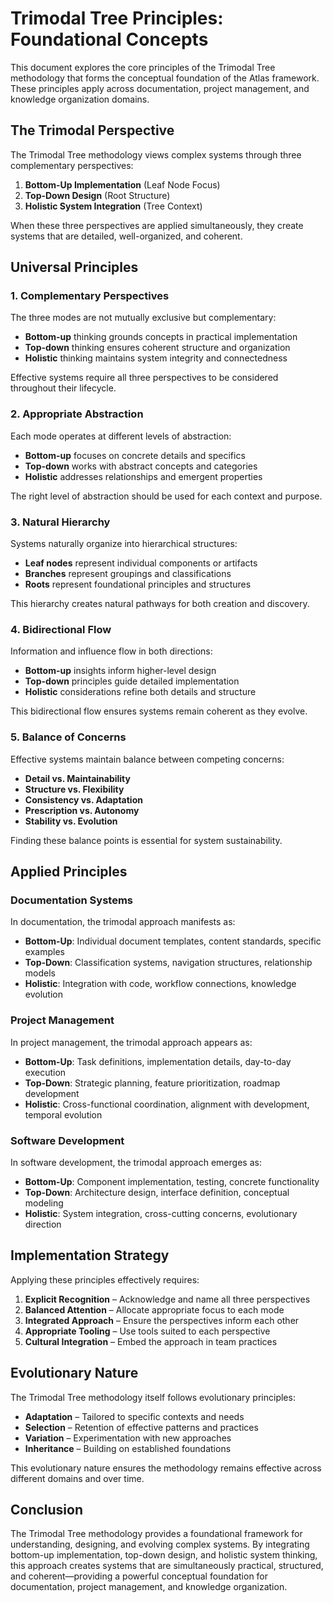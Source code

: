 # Trimodal Tree Principles: Foundational Concepts

This document explores the core principles of the Trimodal Tree methodology that forms the conceptual foundation of the Atlas framework. These principles apply across documentation, project management, and knowledge organization domains.

## The Trimodal Perspective

The Trimodal Tree methodology views complex systems through three complementary perspectives:

1. **Bottom-Up Implementation** (Leaf Node Focus)
2. **Top-Down Design** (Root Structure)
3. **Holistic System Integration** (Tree Context)

When these three perspectives are applied simultaneously, they create systems that are detailed, well-organized, and coherent.

## Universal Principles

### 1. Complementary Perspectives

The three modes are not mutually exclusive but complementary:

- **Bottom-up** thinking grounds concepts in practical implementation
- **Top-down** thinking ensures coherent structure and organization
- **Holistic** thinking maintains system integrity and connectedness

Effective systems require all three perspectives to be considered throughout their lifecycle.

### 2. Appropriate Abstraction

Each mode operates at different levels of abstraction:

- **Bottom-up** focuses on concrete details and specifics
- **Top-down** works with abstract concepts and categories
- **Holistic** addresses relationships and emergent properties

The right level of abstraction should be used for each context and purpose.

### 3. Natural Hierarchy

Systems naturally organize into hierarchical structures:

- **Leaf nodes** represent individual components or artifacts
- **Branches** represent groupings and classifications
- **Roots** represent foundational principles and structures

This hierarchy creates natural pathways for both creation and discovery.

### 4. Bidirectional Flow

Information and influence flow in both directions:

- **Bottom-up** insights inform higher-level design
- **Top-down** principles guide detailed implementation
- **Holistic** considerations refine both details and structure

This bidirectional flow ensures systems remain coherent as they evolve.

### 5. Balance of Concerns

Effective systems maintain balance between competing concerns:

- **Detail vs. Maintainability**
- **Structure vs. Flexibility**
- **Consistency vs. Adaptation**
- **Prescription vs. Autonomy**
- **Stability vs. Evolution**

Finding these balance points is essential for system sustainability.

## Applied Principles

### Documentation Systems

In documentation, the trimodal approach manifests as:

- **Bottom-Up**: Individual document templates, content standards, specific examples
- **Top-Down**: Classification systems, navigation structures, relationship models
- **Holistic**: Integration with code, workflow connections, knowledge evolution

### Project Management

In project management, the trimodal approach appears as:

- **Bottom-Up**: Task definitions, implementation details, day-to-day execution
- **Top-Down**: Strategic planning, feature prioritization, roadmap development
- **Holistic**: Cross-functional coordination, alignment with development, temporal evolution

### Software Development

In software development, the trimodal approach emerges as:

- **Bottom-Up**: Component implementation, testing, concrete functionality
- **Top-Down**: Architecture design, interface definition, conceptual modeling
- **Holistic**: System integration, cross-cutting concerns, evolutionary direction

## Implementation Strategy

Applying these principles effectively requires:

1. **Explicit Recognition** – Acknowledge and name all three perspectives
2. **Balanced Attention** – Allocate appropriate focus to each mode
3. **Integrated Approach** – Ensure the perspectives inform each other
4. **Appropriate Tooling** – Use tools suited to each perspective
5. **Cultural Integration** – Embed the approach in team practices

## Evolutionary Nature

The Trimodal Tree methodology itself follows evolutionary principles:

- **Adaptation** – Tailored to specific contexts and needs
- **Selection** – Retention of effective patterns and practices
- **Variation** – Experimentation with new approaches
- **Inheritance** – Building on established foundations

This evolutionary nature ensures the methodology remains effective across different domains and over time.

## Conclusion

The Trimodal Tree methodology provides a foundational framework for understanding, designing, and evolving complex systems. By integrating bottom-up implementation, top-down design, and holistic system thinking, this approach creates systems that are simultaneously practical, structured, and coherent—providing a powerful conceptual foundation for documentation, project management, and knowledge organization.